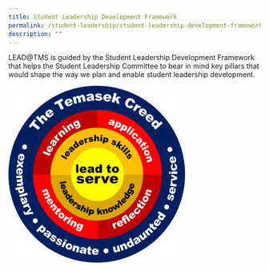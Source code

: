 ```yaml
---
title: Student Leadership Development Framework
permalink: /student-leadership/student-leadership-development-framework/
description: ""
---
```

LEAD@TMS is guided by the Student Leadership Development Framework that helps the Student Leadership Committee to bear in mind key pillars that would shape the way we plan and enable student leadership development.

<img style="width:70%" src="/images/sliFramework.png">